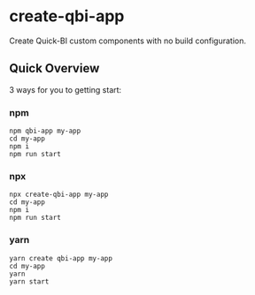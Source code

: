 # create-qbi-app
Create Quick-BI custom components with no build configuration.


## Quick Overview

3 ways for you to getting start:
### npm
```
npm qbi-app my-app
cd my-app
npm i
npm run start
```

### npx
```
npx create-qbi-app my-app
cd my-app
npm i
npm run start
```

### yarn
```
yarn create qbi-app my-app
cd my-app
yarn
yarn start
```